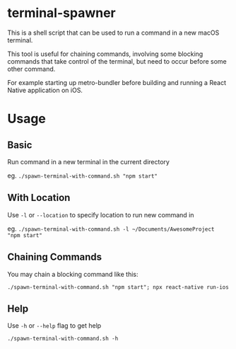 # terminal-spawner
This is a shell script that can be used to run a command in a new macOS terminal.

This tool is useful for chaining commands, involving some blocking commands that take control of the terminal, but need to occur before some other command. 

For example starting up metro-bundler before building and running a React Native application on iOS.

# Usage
## Basic
Run command in a new terminal in the current directory

eg. `./spawn-terminal-with-command.sh "npm start"`

## With Location
Use `-l` or `--location` to specify location to run new command in

eg. `./spawn-terminal-with-command.sh -l ~/Documents/AwesomeProject "npm start"`

## Chaining Commands
You may chain a blocking command like this:

`./spawn-terminal-with-command.sh "npm start"; npx react-native run-ios`

## Help
Use `-h` or `--help` flag to get help

`./spawn-terminal-with-command.sh -h`
